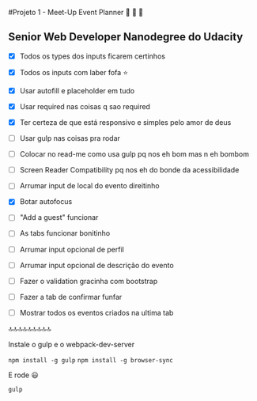 #Projeto 1 - Meet-Up Event Planner :incoming_envelope: :date: :pushpin: 
## Senior Web Developer Nanodegree do Udacity 

- [x] Todos os types dos inputs ficarem certinhos
- [x] Todos os inputs com laber fofa :star:
- [x] Usar autofill e placeholder em tudo
- [x] Usar required nas coisas q sao required
- [x] Ter certeza de que está responsivo e simples pelo amor de deus
- [ ] Usar gulp nas coisas pra rodar
- [ ] Colocar no read-me como usa gulp pq nos eh bom mas n eh bombom
- [ ] Screen Reader Compatibility pq nos eh do bonde da acessibilidade
- [ ] Arrumar input de local do evento direitinho
- [x] Botar autofocus
- [ ] "Add a guest" funcionar
- [ ] As tabs funcionar bonitinho
- [ ] Arrumar input opcional de perfil
- [ ] Arrumar input opcional de descrição do evento
- [ ] Fazer o validation gracinha com bootstrap
- [ ] Fazer a tab de confirmar funfar
- [ ] Mostrar todos os eventos criados na ultima tab


:top::top::top::top::top::top::top::top::top:

Instale o gulp e o webpack-dev-server 

`npm install -g gulp` 
`npm install -g browser-sync`

E rode :smiley:

`gulp`
